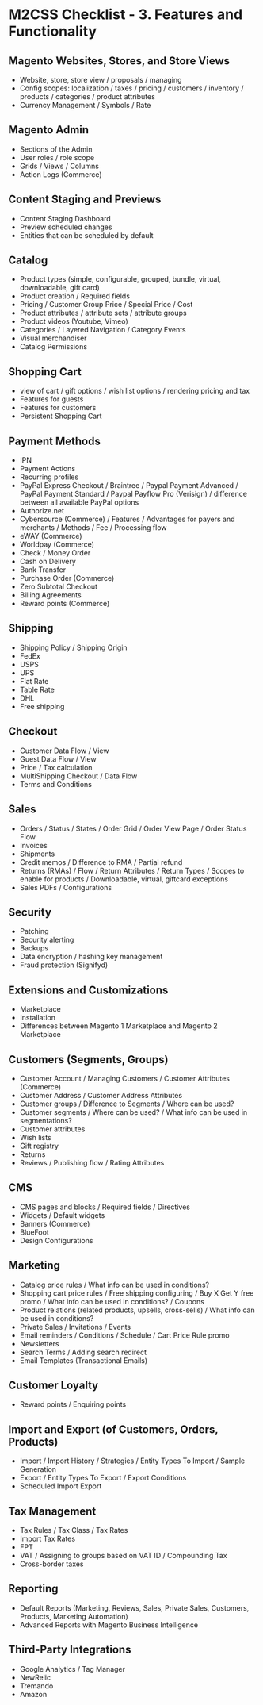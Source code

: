 # M2CSS Checklist - 3. Features and Functionality

## Magento Websites, Stores, and Store Views

- Website, store, store view / proposals / managing
- Config scopes: localization / taxes / pricing / customers / inventory / products / categories / product attributes
- Currency Management / Symbols / Rate

## Magento Admin

- Sections of the Admin
- User roles / role scope
- Grids / Views / Columns
- Action Logs (Commerce)

## Content Staging and Previews

- Content Staging Dashboard
- Preview scheduled changes
- Entities that can be scheduled by default

## Catalog

- Product types (simple, configurable, grouped, bundle, virtual, downloadable, gift card)
- Product creation / Required fields
- Pricing / Customer Group Price / Special Price / Cost
- Product attributes / attribute sets / attribute groups
- Product videos (Youtube, Vimeo)
- Categories / Layered Navigation / Category Events
- Visual merchandiser
- Catalog Permissions

## Shopping Cart

- view of cart / gift options / wish list options / rendering pricing and tax
- Features for guests
- Features for customers
- Persistent Shopping Cart

## Payment Methods

- IPN
- Payment Actions
- Recurring profiles
- PayPal Express Checkout / Braintree / Paypal Payment Advanced / PayPal Payment Standard / Paypal Payflow Pro (Verisign) / difference between all available PayPal options
- Authorize.net
- Cybersource (Commerce) / Features / Advantages for payers and merchants / Methods / Fee / Processing flow
- eWAY (Commerce)
- Worldpay (Commerce)
- Check / Money Order
- Cash on Delivery
- Bank Transfer
- Purchase Order (Commerce)
- Zero Subtotal Checkout
- Billing Agreements
- Reward points (Commerce)

## Shipping

- Shipping Policy / Shipping Origin
- FedEx
- USPS
- UPS
- Flat Rate
- Table Rate
- DHL
- Free shipping

## Checkout

- Customer Data Flow / View
- Guest Data Flow / View
- Price / Tax calculation
- MultiShipping Checkout / Data Flow
- Terms and Conditions

## Sales

- Orders / Status / States / Order Grid / Order View Page / Order Status Flow
- Invoices
- Shipments
- Credit memos / Difference to RMA / Partial refund
- Returns (RMAs) / Flow / Return Attributes / Return Types / Scopes to enable for products / Downloadable, virtual, giftcard exceptions
- Sales PDFs / Configurations  

## Security

- Patching
- Security alerting
- Backups
- Data encryption / hashing key management
- Fraud protection (Signifyd)

## Extensions and Customizations

- Marketplace
- Installation
- Differences between Magento 1 Marketplace and Magento 2 Marketplace

## Customers (Segments, Groups)

- Customer Account / Managing Customers / Customer Attributes (Commerce)
- Customer Address / Customer Address Attributes
- Customer groups / Difference to Segments / Where can be used?
- Customer segments / Where can be used? / What info can be used in segmentations?
- Customer attributes
- Wish lists
- Gift registry
- Returns
- Reviews / Publishing flow / Rating Attributes

## CMS

- CMS pages and blocks / Required fields / Directives
- Widgets / Default widgets 
- Banners (Commerce)
- BlueFoot
- Design Configurations

## Marketing

- Catalog price rules / What info can be used in conditions?
- Shopping cart price rules / Free shipping configuring / Buy X Get Y free promo / What info can be used in conditions? / Coupons
- Product relations (related products, upsells, cross-sells) / What info can be used in conditions? 
- Private Sales / Invitations / Events
- Email reminders / Conditions / Schedule / Cart Price Rule promo
- Newsletters 
- Search Terms / Adding search redirect
- Email Templates (Transactional Emails)

## Customer Loyalty

- Reward points / Enquiring points

## Import and Export (of Customers, Orders, Products)

- Import / Import History / Strategies / Entity Types To Import / Sample Generation
- Export / Entity Types To Export / Export Conditions
- Scheduled Import Export

## Tax Management 

- Tax Rules / Tax Class / Tax Rates
- Import Tax Rates
- FPT
- VAT / Assigning to groups based on VAT ID / Compounding Tax
- Cross-border taxes

## Reporting

- Default Reports (Marketing, Reviews, Sales, Private Sales, Customers, Products, Marketing Automation)
- Advanced Reports with Magento Business Intelligence 


## Third-Party Integrations

- Google Analytics / Tag Manager
- NewRelic
- Tremando 
- Amazon 
